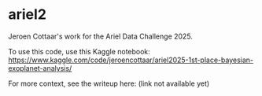 # ariel2
Jeroen Cottaar's work for the Ariel Data Challenge 2025.

To use this code, use this Kaggle notebook: https://www.kaggle.com/code/jeroencottaar/ariel2025-1st-place-bayesian-exoplanet-analysis/

For more context, see the writeup here: (link not available yet)
